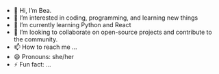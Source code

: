- 👋 Hi, I’m Bea.
- 👀 I’m interested in coding, programming, and learning new things
- 🌱 I’m currently learning Python and React
- 💞️ I’m looking to collaborate on open-source projects and contribute to the community.
- 📫 How to reach me ...
- 😄 Pronouns: she/her
- ⚡ Fun fact: ...

<!---
beaandrea/beaandrea is a ✨ special ✨ repository because its `README.md` (this file) appears on your GitHub profile.
You can click the Preview link to take a look at your changes.
--->
